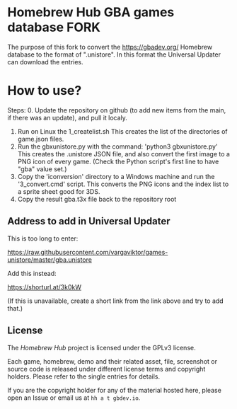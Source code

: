 # Homebrew Hub GBA games database FORK

The purpose of this fork to convert the https://gbadev.org/ Homebrew database to the format of ".unistore".
In this format the Universal Updater can download the entries. 

# How to use?

Steps:
0. Update the repository on github (to add new items from the main, if there was an update), and pull it localy.
1. Run on Linux the 1_createlist.sh
   This creates the list of the directories of game.json files.
2. Run the gbxunistore.py with the command: 'python3 gbxunistore.py'
   This creates the .unistore JSON file, and also convert the first image to a PNG icon of every game.
   (Check the Python script's first line to have "gba" value set.) 
4. Copy the 'iconversion' directory to a Windows machine and run the '3_convert.cmd' script.
   This converts the PNG icons and the index list to a sprite sheet good for 3DS.
5. Copy the result gba.t3x file back to the repository root   

## Address to add in Universal Updater
This is too long to enter:

https://raw.githubusercontent.com/vargaviktor/games-unistore/master/gba.unistore

Add this instead:

https://shorturl.at/3k0kW

(If this is unavailable, create a short link from the link above and try to add that.)

## License

The *Homebrew Hub* project is licensed under the GPLv3 license. 

Each game, homebrew, demo and their related asset, file, screenshot or source code is released under different license terms and copyright holders. Please refer to the single entries for details.

If you are the copyright holder for any of the material hosted here, please open an Issue or email us at `hh a t gbdev.io`.
